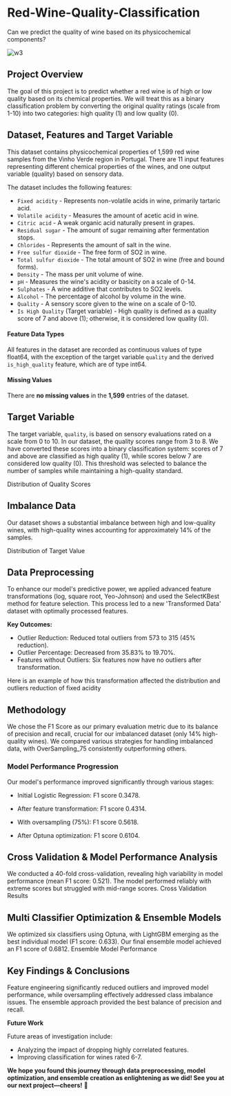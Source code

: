 
# Red-Wine-Quality-Classification

Can we predict the quality of wine based on its physicochemical components?

![w3](https://github.com/user-attachments/assets/6bd61e3c-58a9-436d-92e1-ccf75743d4d3)

## Project Overview

The goal of this project is to predict whether a red wine is of high or low quality based on its chemical properties. We will treat this as a binary classification problem by converting the original quality ratings (scale from 1-10) into two categories: high quality (1) and low quality (0).

## Dataset, Features and Target Variable
This dataset contains physicochemical properties of 1,599 red wine samples from the Vinho Verde region in Portugal. There are 11 input features representing different chemical properties of the wines, and one output variable (quality) based on sensory data.

The dataset includes the following features:

* `Fixed acidity` - Represents non-volatile acids in wine, primarily tartaric acid.
* `Volatile acidity` - Measures the amount of acetic acid in wine.
* `Citric acid` - A weak organic acid naturally present in grapes.
* `Residual sugar` - The amount of sugar remaining after fermentation stops.
* `Chlorides` - Represents the amount of salt in the wine.
* `Free sulfur dioxide` - The free form of SO2 in wine.
* `Total sulfur dioxide` - The total amount of SO2 in wine (free and bound forms).
* `Density` - The mass per unit volume of wine.
* `pH` - Measures the wine's acidity or basicity on a scale of 0-14.
* `Sulphates` - A wine additive that contributes to SO2 levels.
* `Alcohol` - The percentage of alcohol by volume in the wine.
* `Quality` - A sensory score given to the wine on a scale of 0-10.
* `Is High Quality` (Target variable) - High quality is defined as a quality score of 7 and above (1); otherwise, it is considered low quality (0).

#### **Feature Data Types**
All features in the dataset are recorded as continuous values of type float64, with the exception of the target variable `quality` and the derived `is_high_quality` feature, which are of type int64.

#### **Missing Values**
There are **no missing values** in the **1,599** entries of the dataset.

## **Target Variable**
The target variable, `quality`, is based on sensory evaluations rated on a scale from 0 to 10. In our dataset, the quality scores range from 3 to 8. We have converted these scores into a binary classification system: scores of 7 and above are classified as high quality (1), while scores below 7 are considered low quality (0). This threshold was selected to balance the number of samples while maintaining a high-quality standard.

Distribution of Quality Scores

## **Imbalance Data**
Our dataset shows a substantial imbalance between high and low-quality wines, with high-quality wines accounting for approximately 14% of the samples.

Distribution of Target Value

## **Data Preprocessing**
To enhance our model's predictive power, we applied advanced feature transformations (log, square root, Yeo-Johnson) and used the SelectKBest method for feature selection. This process led to a new 'Transformed Data' dataset with optimally processed features.

**Key Outcomes:**
* Outlier Reduction: Reduced total outliers from 573 to 315 (45% reduction).
* Outlier Percentage: Decreased from 35.83% to 19.70%.
* Features without Outliers: Six features now have no outliers after transformation.

Here is an example of how this transformation affected the distribution and outliers reduction of fixed acidity






## **Methodology**
We chose the F1 Score as our primary evaluation metric due to its balance of precision and recall, crucial for our imbalanced dataset (only 14% high-quality wines). We compared various strategies for handling imbalanced data, with OverSampling_75 consistently outperforming others.

### **Model Performance Progression**
Our model's performance improved significantly through various stages:
* Initial Logistic Regression: F1 score 0.3478.
  
* After feature transformation: F1 score 0.4314.
  
* With oversampling (75%): F1 score 0.5618.
  
* After Optuna optimization: F1 score 0.6104.


## **Cross Validation & Model Performance Analysis**
We conducted a 40-fold cross-validation, revealing high variability in model performance (mean F1 score: 0.521). The model performed reliably with extreme scores but struggled with mid-range scores.
Cross Validation Results

## **Multi Classifier Optimization & Ensemble Models**
We optimized six classifiers using Optuna, with LightGBM emerging as the best individual model (F1 score: 0.633). Our final ensemble model achieved an F1 score of 0.6812.
Ensemble Model Performance


## **Key Findings & Conclusions**
Feature engineering significantly reduced outliers and improved model performance, while oversampling effectively addressed class imbalance issues. The ensemble approach provided the best balance of precision and recall.

**Future Work**

Future areas of investigation include:
* Analyzing the impact of dropping highly correlated features.
* Improving classification for wines rated 6-7.

**We hope you found this journey through data preprocessing, model optimization, and ensemble creation as enlightening as we did! 
See you at our next project—cheers!** 🍷
